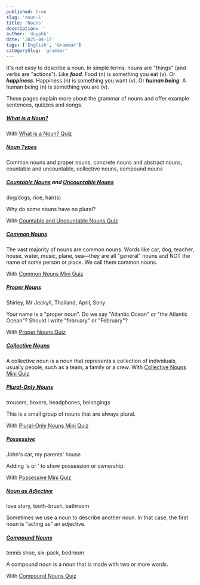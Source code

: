 ```yaml
---
published: true
slug: 'noun-1'
title: 'Nouns'
description: ''
author: 'duyphk'
date: '2025-04-17'
tags: ['English', 'Grammar']
categorySlug: 'grammar'
---
```


It's not easy to describe a noun. 
In simple terms, nouns are "things" (and verbs are "actions"). 
Like ***food***. Food (n) is something you eat (v). 
Or ***happiness***. Happiness (n) is something you want (v). 
Or ***human being***. A human being (n) is something you are (v).

These pages explain more about the grammar of nouns and offer example sentences, quizzes and songs.

##### [What is a Noun?](/grammar/noun-what-2)

With [What is a Noun? Quiz](https://www.englishclub.com/grammar/noun-what-quiz.php)

##### [Noun Types](/grammar/nouns-types-3)

Common nouns and proper nouns, concrete nouns and abstract nouns, countable and uncountable, collective nouns, compound nouns

##### [Countable Nouns](https://www.englishclub.com/grammar/nouns-countable.php) and [Uncountable Nouns](https://www.englishclub.com/grammar/nouns-countable-un.php)

dog/dogs, rice, hair(s)

Why do some nouns have no plural?

With [Countable and Uncountable Nouns Quiz](https://www.englishclub.com/grammar/nouns-count-quiz.php)

##### [Common Nouns](https://www.englishclub.com/grammar/nouns-common.php)

The vast majority of nouns are common nouns. Words like car, dog, teacher, house, water, music, plane, sea—they are all "general" nouns and NOT the name of some person or place. We call them common nouns.

With [Common Nouns Mini Quiz](https://www.englishclub.com/grammar/nouns-common.php#miniquiz)

##### [Proper Nouns](https://www.englishclub.com/grammar/nouns-proper.php)

Shirley, Mr Jeckyll, Thailand, April, Sony

Your name is a "proper noun". Do we say "Atlantic Ocean" or "the Atlantic Ocean"? Should I write "february" or "February"?

With [Proper Nouns Quiz](https://www.englishclub.com/grammar/nouns-proper-quiz.php)

##### [Collective Nouns](https://www.englishclub.com/grammar/nouns-collective.php)

A collective noun is a noun that represents a collection of individuals, usually people, such as a team, a family or a crew.
With [Collective Nouns Mini Quiz](https://www.englishclub.com/grammar/nouns-collective.php#miniquiz)

##### [Plural-Only Nouns](https://www.englishclub.com/grammar/nouns-plural-only.php)

trousers, boxers, headphones, belongings

This is a small group of nouns that are always plural.

With [Plural-Only Nouns Mini Quiz](https://www.englishclub.com/grammar/nouns-plural-only.php#miniquiz)

##### [Possessive](https://www.englishclub.com/grammar/nouns-possessive.php)

John's car, my parents' house

Adding 's or ' to show possession or ownership.

With [Possessive Mini Quiz](https://www.englishclub.com/grammar/nouns-possessive.php#miniquiz)

##### [Noun as Adjective](https://www.englishclub.com/grammar/nouns-adjective.php)

love story, tooth-brush, bathroom

Sometimes we use a noun to describe another noun. In that case, the first noun is "acting as" an adjective.

##### [Compound Nouns](https://www.englishclub.com/grammar/nouns-compound.php)

tennis shoe, six-pack, bedroom

A compound noun is a noun that is made with two or more words.

With [Compound Nouns Quiz](https://www.englishclub.com/grammar/nouns-compound-quiz.php)

